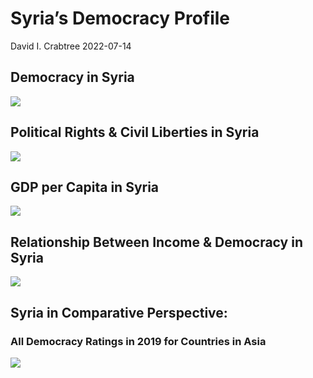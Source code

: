 Syria’s Democracy Profile
================
David I. Crabtree
2022-07-14

## Democracy in Syria

![](C:\Users\David\Desktop\PROGRA~1\FILESA~1\DEMOCR~1\reports\SYRIA_~1/figure-gfm/Demscore-1.png)<!-- -->

## Political Rights & Civil Liberties in Syria

![](C:\Users\David\Desktop\PROGRA~1\FILESA~1\DEMOCR~1\reports\SYRIA_~1/figure-gfm/Political%20Rights%20&%20Civil%20Libs-1.png)<!-- -->

## GDP per Capita in Syria

![](C:\Users\David\Desktop\PROGRA~1\FILESA~1\DEMOCR~1\reports\SYRIA_~1/figure-gfm/GDP%20per%20Capita-1.png)<!-- -->

## Relationship Between Income & Democracy in Syria

![](C:\Users\David\Desktop\PROGRA~1\FILESA~1\DEMOCR~1\reports\SYRIA_~1/figure-gfm/Income%20&%20Dem-1.png)<!-- -->

## Syria in Comparative Perspective:

### All Democracy Ratings in 2019 for Countries in Asia

![](C:\Users\David\Desktop\PROGRA~1\FILESA~1\DEMOCR~1\reports\SYRIA_~1/figure-gfm/Democracy%20in%20Comparative%20Perspective-1.png)<!-- -->
